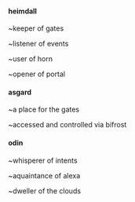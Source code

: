 #### heimdall
~keeper of gates

~listener of events

~user of horn

~opener of portal


#### asgard
~a place for the gates

~accessed and controlled via bifrost


#### odin
~whisperer of intents 

~aquaintance of alexa

~dweller of the clouds